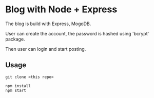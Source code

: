 # Blog with Node + Express

The blog is build with Express, MogoDB.

User can create the account, the password is hashed using 'bcrypt' package.

Then user can login and start posting.

## Usage
```
git clone <this repo>

npm install
npm start
```
